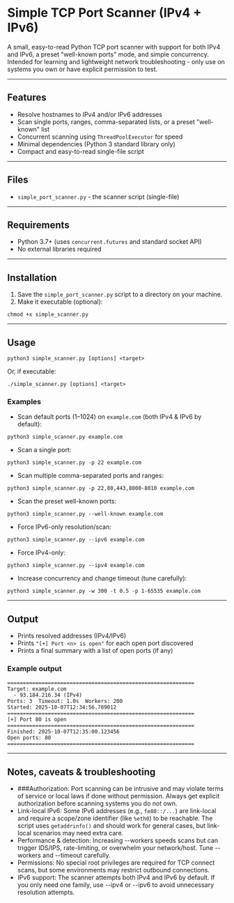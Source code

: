 # Simple TCP Port Scanner (IPv4 + IPv6)

A small, easy-to-read Python TCP port scanner with support for both IPv4 and IPv6, a preset "well-known ports" mode, and simple concurrency. Intended for learning and lightweight network troubleshooting - only use on systems you own or have explicit permission to test.

---

## Features

- Resolve hostnames to IPv4 and/or IPv6 addresses
- Scan single ports, ranges, comma-separated lists, or a preset "well-known" list
- Concurrent scanning using ```ThreadPoolExecutor``` for speed
- Minimal dependencies (Python 3 standard library only)
- Compact and easy-to-read single-file script

---

## Files

- ```simple_port_scanner.py``` - the scanner script (single-file)

---

## Requirements

- Python 3.7+ (uses ```concurrent.futures``` and standard socket API)
- No external libraries required

---

## Installation

1. Save the ```simple_port_scanner.py``` script to a directory on your machine.
2. Make it executable (optional):

```
chmod +x simple_scanner.py
```

---

## Usage

```
python3 simple_scanner.py [options] <target>
```
Or, if executable:
```
./simple_scanner.py [options] <target>
```

### Examples

- Scan default ports (1–1024) on ```example.com``` (both IPv4 & IPv6 by default):
```
python3 simple_scanner.py example.com
```
- Scan a single port:
```
python3 simple_scanner.py -p 22 example.com
```
- Scan multiple comma-separated ports and ranges:
```
python3 simple_scanner.py -p 22,80,443,8000-8010 example.com
```
- Scan the preset well-known ports:
```
python3 simple_scanner.py --well-known example.com
```
- Force IPv6-only resolution/scan:
```
python3 simple_scanner.py --ipv6 example.com
```
- Force IPv4-only:
```
python3 simple_scanner.py --ipv4 example.com
```
- Increase concurrency and change timeout (tune carefully):
```
python3 simple_scanner.py -w 300 -t 0.5 -p 1-65535 example.com
```

---

## Output

- Prints resolved addresses (IPv4/IPv6)
- Prints ```"[+] Port <n> is open"``` for each open port discovered
- Prints a final summary with a list of open ports (if any)

### Example output

```
============================================================
Target: example.com
  - 93.184.216.34 (IPv4)
Ports: 3  Timeout: 1.0s  Workers: 200
Started: 2025-10-07T12:34:56.789012
============================================================
[+] Port 80 is open
============================================================
Finished: 2025-10-07T12:35:00.123456
Open ports: 80
============================================================
```

---

## Notes, caveats & troubleshooting

- ###Authorization: Port scanning can be intrusive and may violate terms of service or local laws if done without permission. Always get explicit authorization before scanning systems you do not own.
- Link-local IPv6: Some IPv6 addresses (e.g., ```fe80::/...```) are link-local and require a scope/zone identifier (like ```%eth0```) to be reachable. The script uses ```getaddrinfo()``` and should work for general cases, but link-local scenarios may need extra care.
- Performance & detection: Increasing --workers speeds scans but can trigger IDS/IPS, rate-limiting, or overwhelm your network/host. Tune --workers and --timeout carefully.
- Permissions: No special root privileges are required for TCP connect scans, but some environments may restrict outbound connections.
- IPv6 support: The scanner attempts both IPv4 and IPv6 by default. If you only need one family, use --ipv4 or --ipv6 to avoid unnecessary resolution attempts.
